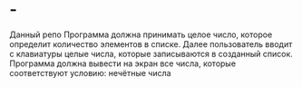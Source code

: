 # -
Данный репо Программа должна принимать целое число, которое определит количество элементов в списке. Далее пользователь вводит с клавиатуры целые числа, которые записываются в созданный список. Программа должна вывести на экран все числа, которые соответствуют условию: нечётные числа 
